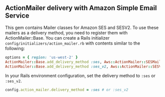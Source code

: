 ## ActionMailer delivery with Amazon Simple Email Service

This gem contains Mailer classes for Amazon SES and SESV2. To use these mailers
as a delivery method, you need to register them with ActionMailer::Base.
You can create a Rails initializer `config/initializers/action_mailer.rb`
with contents similar to the following:

```ruby
options = { region: 'us-west-2' }
ActionMailer::Base.add_delivery_method :ses, Aws::ActionMailer::SESMailer, **options
ActionMailer::Base.add_delivery_method :ses_v2, Aws::ActionMailer::SESV2Mailer, **options
```

In your Rails environment configuration, set the delivery method to
`:ses` or `:ses_v2`.

```ruby
config.action_mailer.delivery_method = :ses # or :ses_v2
```
